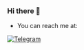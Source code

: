 ### Hi there 👋

- You can reach me at:
  
[![Telegram](https://15-58.com/wp-content/uploads/2020/07/computer-icons-portable-network-graphics-telegram-business-partnership-png-favpng-M9W1WNYeCbMkFSg4vXRfatcYp-300x184.jpg)](https://t.me/mom_of_code/ "Send me a message")

<!--
**momtheprogram/momtheprogram** is a ✨ _special_ ✨ repository because its `README.md` (this file) appears on your GitHub profile.

Here are some ideas to get you started:

- 🔭 I’m currently working on ...
- 🌱 I’m currently learning ...
- 👯 I’m looking to collaborate on ...
- 🤔 I’m looking for help with ...
- 💬 Ask me about ...
- 📫 How to reach me: ...
- 😄 Pronouns: ...
- ⚡ Fun fact: ...
-->
